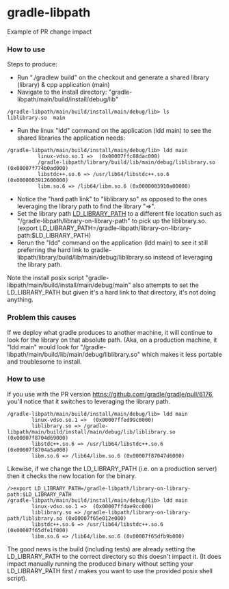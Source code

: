 # gradle-libpath
Example of PR change impact

### How to use
Steps to produce:
* Run "./gradlew build" on the checkout and generate a shared library (library) & cpp application (main)
* Navigate to the install directory: "gradle-libpath/main/build/install/debug/lib"
```
/gradle-libpath/main/build/install/main/debug/lib> ls
liblibrary.so  main
```
* Run the linux "ldd" command on the application (ldd main) to see the shared libraries the application needs:
```
/gradle-libpath/main/build/install/main/debug/lib> ldd main
          linux-vdso.so.1 =>  (0x00007ffc88dac000)
          /gradle-libpath/library/build/lib/main/debug/liblibrary.so (0x00007f774b0ad000)
          libstdc++.so.6 => /usr/lib64/libstdc++.so.6 (0x0000003912600000)
          libm.so.6 => /lib64/libm.so.6 (0x0000003910a00000)
```
* Notice the "hard path link" to "liblibrary.so" as opposed to the ones leveraging the library path to find the library "=>".
* Set the library path [LD_LIBRARY_PATH](http://tldp.org/HOWTO/Program-Library-HOWTO/shared-libraries.html) to a different file location such as "/gradle-libpath/library-on-library-path" to pick up the liblibrary.so. (export LD_LIBRARY_PATH=/gradle-libpath/library-on-library-path:$LD_LIBRARY_PATH)
* Rerun the "ldd" command on the application (ldd main) to see it still preferring the hard link to gradle-libpath/library/build/lib/main/debug/liblibrary.so instead of leveraging the library path.

Note the install posix script "gradle-libpath/main/build/install/main/debug/main" also attempts to set the LD_LIBRARY_PATH but given it's a hard link to that directory, it's not doing anything.

### Problem this causes
If we deploy what gradle produces to another machine, it will continue to look for the library on that absolute path. (Aka, on a production machine, it "ldd main" would look for "/gradle-libpath/main/build/lib/main/debug/liblibrary.so" which makes it less portable and troublesome to install.

### How to use
If you use with the PR version https://github.com/gradle/gradle/pull/6176, you'll notice that it switches to leveraging the library path.
```
/gradle-libpath/main/build/install/main/debug/lib> ldd main
        linux-vdso.so.1 =>  (0x00007ffed99c0000)
        liblibrary.so => /gradle-libpath/main/build/install/main/debug/lib/liblibrary.so (0x00007f8704d69000)
        libstdc++.so.6 => /usr/lib64/libstdc++.so.6 (0x00007f8704a5a000)
        libm.so.6 => /lib64/libm.so.6 (0x00007f87047d6000)
```
Likewise, if we change the LD_LIBRARY_PATH (i.e. on a production server) then it checks the new location for the binary.
```
/>export LD_LIBRARY_PATH=/gradle-libpath/library-on-library-path:$LD_LIBRARY_PATH
/gradle-libpath/main/build/install/main/debug/lib> ldd main
        linux-vdso.so.1 =>  (0x00007ffdae9cc000)
        liblibrary.so => /gradle-libpath/library-on-library-path/liblibrary.so (0x00007f65e012e000)
        libstdc++.so.6 => /usr/lib64/libstdc++.so.6 (0x00007f65dfe1f000)
        libm.so.6 => /lib64/libm.so.6 (0x00007f65dfb9b000)
```
The good news is the build (including tests) are already setting the LD_LIBRARY_PATH to the correct directory so this doesn't impact it. (It does impact manually running the produced binary without setting your LD_LIBRARY_PATH first / makes you want to use the provided posix shell script).
